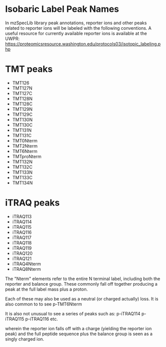 # Isobaric Label Peak Names

In mzSpecLib library peak annotations, reporter ions and other peaks related to reporter ions will be labeled with
the following conventions. A useful resource for currently available reporter ions is available at the UWPR:
https://proteomicsresource.washington.edu/protocols03/isotopic_labeling.php

# TMT peaks

- TMT126
- TMT127N
- TMT127C
- TMT128N
- TMT128C
- TMT129N
- TMT129C
- TMT130N
- TMT130C
- TMT131N
- TMT131C
- TMT0Nterm
- TMT2Nterm
- TMT6Nterm
- TMTproNterm
- TMT132N
- TMT132C
- TMT133N
- TMT133C
- TMT134N

# iTRAQ peaks

- iTRAQ113
- iTRAQ114
- iTRAQ115
- iTRAQ116
- iTRAQ117
- iTRAQ118
- iTRAQ119
- iTRAQ120
- iTRAQ121
- iTRAQ4Nterm
- iTRAQ8Nterm

The "Nterm" elements refer to the entire N terminal label, including both the reporter and balance group. These commonly fall
off together producing a peak at the full label mass plus a proton.

Each of these may also be used as a neutral (or charged actually) loss. It is also common to to see
p-TMT6Nterm

It is also not unusual to see a series of peaks such as:
p-iTRAQ114
p-iTRAQ115
p-iTRAQ116
etc.

wherein the reporter ion falls off with a charge (yielding the reporter ion peak) and the full peptide sequence plus the
balance group is seen as a singly charged ion.


